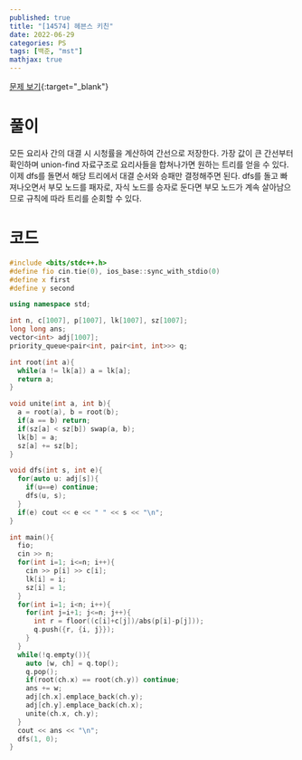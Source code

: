 ```yaml
---
published: true
title: "[14574] 헤븐스 키친"
date: 2022-06-29
categories: PS
tags: [백준, "mst"]
mathjax: true
---
```


[문제 보기](https://www.acmicpc.net/problem/14574){:target="_blank"}

# 풀이
모든 요리사 간의 대결 시 시청률을 계산하여 간선으로 저장한다. 가장 값이 큰 간선부터 확인하며 union-find 자료구조로 요리사들을 합쳐나가면 원하는 트리를 얻을 수 있다. 이제 dfs를 돌면서 해당 트리에서 대결 순서와 승패만 결정해주면 된다. dfs를 돌고 빠져나오면서 부모 노드를 패자로, 자식 노드를 승자로 둔다면 부모 노드가 계속 살아남으므로 규칙에 따라 트리를 순회할 수 있다.

# 코드
```c++
#include <bits/stdc++.h>
#define fio cin.tie(0), ios_base::sync_with_stdio(0)
#define x first
#define y second

using namespace std;

int n, c[1007], p[1007], lk[1007], sz[1007];
long long ans;
vector<int> adj[1007];
priority_queue<pair<int, pair<int, int>>> q;

int root(int a){
  while(a != lk[a]) a = lk[a];
  return a;
}

void unite(int a, int b){
  a = root(a), b = root(b);
  if(a == b) return;
  if(sz[a] < sz[b]) swap(a, b);
  lk[b] = a;
  sz[a] += sz[b];
}

void dfs(int s, int e){
  for(auto u: adj[s]){
    if(u==e) continue;
    dfs(u, s);
  }
  if(e) cout << e << " " << s << "\n";
}

int main(){
  fio;
  cin >> n;
  for(int i=1; i<=n; i++){
    cin >> p[i] >> c[i];
    lk[i] = i;
    sz[i] = 1;
  }
  for(int i=1; i<n; i++){
    for(int j=i+1; j<=n; j++){
      int r = floor((c[i]+c[j])/abs(p[i]-p[j]));
      q.push({r, {i, j}});
    }
  }
  while(!q.empty()){
    auto [w, ch] = q.top();
    q.pop();
    if(root(ch.x) == root(ch.y)) continue;
    ans += w;
    adj[ch.x].emplace_back(ch.y);
    adj[ch.y].emplace_back(ch.x);
    unite(ch.x, ch.y);
  }
  cout << ans << "\n";
  dfs(1, 0);
}
```

